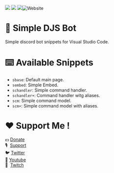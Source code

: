 <img src="https://img.shields.io/visual-studio-marketplace/i/taps.simple-djs-bot?color=orange&label=Install&logo=visual-studio-code"> <img src="https://img.shields.io/discord/737997147483537459?color=%237289DA&label=Discord&logo=Discord&link=lefthttps://discord.gg/5c2Xcfh"> <img src="https://img.shields.io/github/followers/TapsHTS?label=Follow&logo=Github&style=flat"><img alt="Website" src="https://img.shields.io/website?down_color=red&down_message=Offline%20%E2%9D%8C&logo=google&logoColor=white&up_message=Online%20%E2%9C%94&url=https%3A%2F%2Fneotuxbot.tk">


# 🥇 Simple DJS Bot
Simple discord bot snippets for Visual Studio Code.

# ⌨️ Available Snippets
- `sbase`: Default main page.
- `sembed`: Simple Embed.
- `schandler`: Simple command handler.
- `schandler+`: Command handler witg aliases.
- `scm`: Simple command model.
- `scm+`: Simple command model with aliases.

# ❤️ Support Me !

💵 [Donate](https://www.paypal.com/paypalme/clemcart) \
🎙  &nbsp;[Support](https://discord.gg/5c2Xcfh)\
🐦 [Twitter](https://twitter.com/taps_hts) \
🎥 [Youtube](https://urlz.fr/b7FY) \
🍿 &nbsp;[Twitch](https://www.twitch.tv/tapshts)



